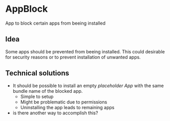 # AppBlock
App to block certain apps from beeing installed

## Idea
Some apps should be prevented from beeing installed. This could desirable for security reasons or to prevent installation of unwanted apps.

## Technical solutions
* It should be possible to install an empty *placeholder App* with the same bundle name of the blocked app.
  * Simple to setup
  * Might be problematic due to permissions
  * Uninstalling the app leads to remaining apps
* is there another way to accomplish this?
